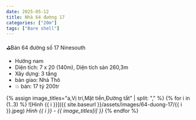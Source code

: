 ```yaml
---
date: 2025-05-12
title: Nhà 64 đường 17 
categories: ["20m"]
tags: ["Bare shell"]
---
```


⛳️Bán 64 đường số 17 Ninesouth
- Hướng nam
- Diện tích: 7 x 20 (140m), Diện tích sàn 260,3m
- Xây dựng: 3 tầng
- bàn giao: Nhà Thô
- 💥 bán: 17 tỷ 200tr

{% assign image_titles="a,Vị trí,Mặt tiền,Đường tắt" | split: "," %}
{% for i in (1..3) %}
![Hinh {{ i }}]({{ site.baseurl }}/assets/images/64-duong-17/{{ i }}.jpeg)
_Hinh {{ i }} - {{ image_titles[i] }}_
{% endfor %}
